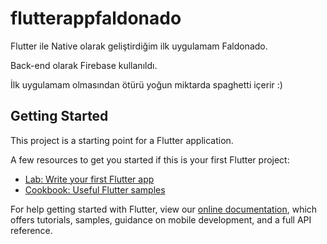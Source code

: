 # flutterappfaldonado

Flutter ile Native olarak geliştirdiğim ilk uygulamam Faldonado.

Back-end olarak Firebase kullanıldı.

İlk uygulamam olmasından ötürü yoğun miktarda spaghetti içerir :)

## Getting Started

This project is a starting point for a Flutter application.

A few resources to get you started if this is your first Flutter project:

- [Lab: Write your first Flutter app](https://flutter.dev/docs/get-started/codelab)
- [Cookbook: Useful Flutter samples](https://flutter.dev/docs/cookbook)

For help getting started with Flutter, view our
[online documentation](https://flutter.dev/docs), which offers tutorials,
samples, guidance on mobile development, and a full API reference.
